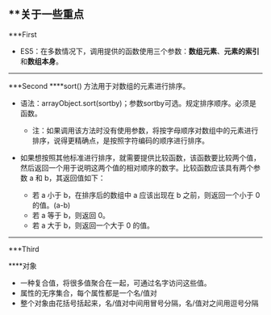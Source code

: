 **关于一些重点
---

***First

*	ES5：在多数情况下，调用提供的函数使用三个参数：**数组元素**、**元素的索引**和**数组本身**。

---

***Second
****sort() 方法用于对数组的元素进行排序。
*	语法：arrayObject.sort(sortby)；参数sortby可选。规定排序顺序。必须是函数。
	*	注：如果调用该方法时没有使用参数，将按字母顺序对数组中的元素进行排序，说得更精确点，是按照字符编码的顺序进行排序。

*	如果想按照其他标准进行排序，就需要提供比较函数，该函数要比较两个值，然后返回一个用于说明这两个值的相对顺序的数字。比较函数应该具有两个参数 a 和 b，其返回值如下：
	*	若 a 小于 b，在排序后的数组中 a 应该出现在 b 之前，则返回一个小于 0 的值。(a-b)
	*	若 a 等于 b，则返回 0。
	*	若 a 大于 b，则返回一个大于 0 的值。
---

***Third

****对象
*	一种复合值，将很多值聚合在一起，可通过名字访问这些值。
*	属性的无序集合，每个属性都是一个名/值对
*	整个对象由花括号括起来，名/值对中间用冒号分隔，名/值对之间用逗号分隔




